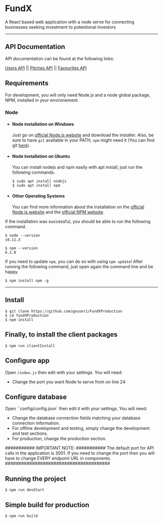 # FundX

A React based web application with a node serve for connecting businesses seeking investment to potentional investors

---

## API Documentation

API documentation can be found at the following links:

[Users API](https://www.apimatic.io/api-docs-preview/dashboard/615661fb2a2e7587ebc258f7/v/1_0#/http/step-by-step-tutorial) ||
[Pitches API](https://www.apimatic.io/api-docs-preview/dashboard/615662b52a2e7587ebc27014/v/1_0#/http/step-by-step-tutorial) ||
[Favourites API](https://www.apimatic.io/api-docs-preview/dashboard/615662f62a2e7587ebc272c6/v/1_0#/http/step-by-step-tutorial)

## Requirements

For development, you will only need Node.js and a node global package, NPM, installed in your environement.

### Node

- #### Node installation on Windows

  Just go on [official Node.js website](https://nodejs.org/) and download the installer.
  Also, be sure to have `git` available in your PATH, `npm` might need it (You can find git [here](https://git-scm.com/)).

- #### Node installation on Ubuntu

  You can install nodejs and npm easily with apt install, just run the following commands.

      $ sudo apt install nodejs
      $ sudo apt install npm

- #### Other Operating Systems
  You can find more information about the installation on the [official Node.js website](https://nodejs.org/) and the [official NPM website](https://npmjs.org/).

If the installation was successful, you should be able to run the following command.

    $ node --version
    v8.11.3

    $ npm --version
    6.1.0

If you need to update `npm`, you can do so with using `npm update`! After running the following command, just open again the command line and be happy.

    $ npm install npm -g

---

## Install

    $ git clone https://github.com/gouser1/FundXProduction
    $ cd fundXProduction
    $ npm install

## Finally, to install the client packages

    $ npm run clientInstall

## Configure app

Open `/index.js` then edit with your settings. You will need:

- Change the port you want Node to serve from on line 24

## Configure database

Open ``config/config.json` then edit it with your settings. You will need:

- Change the database connection fields matching your database connection information.
- For offline development and testing, simply change the development and test sections.
- For production, change the production section.

########### IMPORTANT NOTE: ###########
The default port for API calls in the application is 3001. If you need to change the port then you will have to change EVERY endpoint URL in components.
#######################################

## Running the project

    $ npm run devStart

## Simple build for production

    $ npm run build
